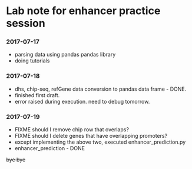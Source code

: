# Lab note for enhancer practice session

### 2017-07-17
* parsing data using pandas pandas library
* doing tutorials


### 2017-07-18
* dhs, chip-seq, refGene data conversion to pandas data frame - DONE.
* finished first draft.
* error raised during execution. need to debug tomorrow.


### 2017-07-19
* FIXME should I remove chip row that overlaps?
* FIXME should I delete genes that have overlapping promoters?
* except implementing the above two, executed enhancer_prediction.py
* enhancer_prediction - DONE


~~bye bye~~


